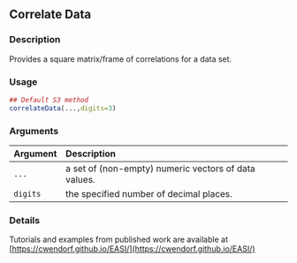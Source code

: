 ## Correlate Data

### Description

Provides a square matrix/frame of correlations for a data set.

### Usage

```r
## Default S3 method
correlateData(...,digits=3)
```

### Arguments

Argument | Description
:-- | :--
```...``` | a set of (non-empty) numeric vectors of data values.
```digits``` | the specified number of decimal places.

### Details

Tutorials and examples from published work are available at [https://cwendorf.github.io/EASI/](https://cwendorf.github.io/EASI/) 
